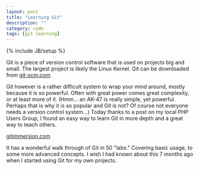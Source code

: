 ```yaml
---
layout: post
title: "Learning Git"
description: ""
category: code
tags: [git learning]
---
```

{% include JB/setup %}

Git is a piece of version control software that is used on projects big and small. The largest project is likely the Linux Kernel. Git can be downloaded from [git-scm.com](http://git-scm.com).

Git however is a rather difficult system to wrap your mind around, mostly because it is so powerful. Often with great power comes great complexity, or at least more of it. (Hmm... an AK-47 is really simple, yet powerful. Perhaps that is why it is so popular and Git is not? Of course not everyone needs a version control system...) Today thanks to a post on my local PHP Users Group, I found an easy way to learn Git in more depth and a great way to teach others.

[gitimmersion.com](http://gitimmersion.com)

It has a wonderful walk through of Git in 50 "labs." Covering basic usage, to some more advanced concepts. I wish I had known about this 7 months ago when I started using Git for my own projects. 